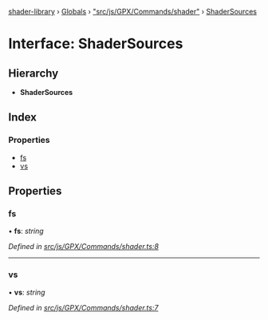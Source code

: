 [shader-library](../README.md) › [Globals](../globals.md) › ["src/js/GPX/Commands/shader"](../modules/_src_js_gpx_commands_shader_.md) › [ShaderSources](_src_js_gpx_commands_shader_.shadersources.md)

# Interface: ShaderSources

## Hierarchy

* **ShaderSources**

## Index

### Properties

* [fs](_src_js_gpx_commands_shader_.shadersources.md#fs)
* [vs](_src_js_gpx_commands_shader_.shadersources.md#vs)

## Properties

###  fs

• **fs**: *string*

*Defined in [src/js/GPX/Commands/shader.ts:8](https://github.com/devjeetr/shader-lib-2/blob/ba2fd65/src/js/GPX/Commands/shader.ts#L8)*

___

###  vs

• **vs**: *string*

*Defined in [src/js/GPX/Commands/shader.ts:7](https://github.com/devjeetr/shader-lib-2/blob/ba2fd65/src/js/GPX/Commands/shader.ts#L7)*
